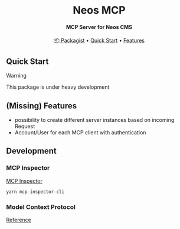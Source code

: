 <h1 align="center">
  Neos MCP
</h1>

<h4 align="center">MCP Server for Neos CMS</h4>

<p align="center">
  <a href="#">📦 Packagist</a> •
  <a href="#quick-start">Quick Start</a> •
  <a href="#missing-features">Features</a>
</p>

## Quick Start

> [!WARNING]  
> This package is under heavy development

## (Missing) Features

- possibility to create different server instances based on incoming Request
- Account/User for each MCP client with authentication

## Development

### MCP Inspector

[MCP Inspector](https://github.com/modelcontextprotocol/inspector)

```sh
yarn mcp-inspector-cli
```

### Model Context Protocol

[Reference](https://modelcontextprotocol.io/)
